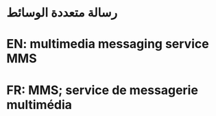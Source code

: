 # رسالة متعددة الوسائط

# EN: multimedia messaging service MMS

# FR: MMS; service de messagerie multimédia
